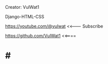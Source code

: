 Creator: VulWat1

Django-HTML-CSS 

https://youtube.com/@vulwat  <<--- Subscribe

https://github.com/VulWat1 <<====

# # #